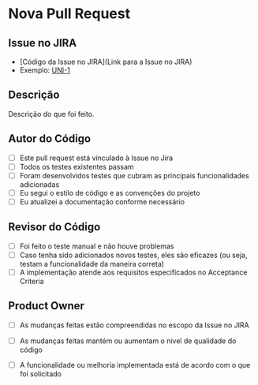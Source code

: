 # Nova Pull Request
## Issue no JIRA

- [Código da Issue no JIRA](Link para a Issue no JIRA)
- Exemplo: [UNI-1](https://unifood.atlassian.net/browse/UNI-1)

## Descrição

Descrição do que foi feito.

## Autor do Código

- [ ] Este pull request está vinculado à Issue no Jira
- [ ] Todos os testes existentes passam
- [ ] Foram desenvolvidos testes que cubram as principais funcionalidades adicionadas
- [ ] Eu segui o estilo de código e as convenções do projeto
- [ ] Eu atualizei a documentação conforme necessário

## Revisor do Código

- [ ] Foi feito o teste manual e não houve problemas
- [ ] Caso tenha sido adicionados novos testes, eles são eficazes (ou seja, testam a funcionalidade da maneira correta)
- [ ] A implementação atende aos requisitos especificados no Acceptance Criteria

## Product Owner

- [ ] As mudanças feitas estão compreendidas no escopo da Issue no JIRA
- [ ] As mudanças feitas mantém ou aumentam o nível de qualidade do código
- [ ] A funcionalidade ou melhoria implementada está de acordo com o que foi solicitado

